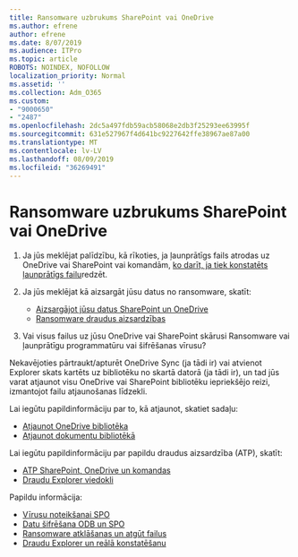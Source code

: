 ```yaml
---
title: Ransomware uzbrukums SharePoint vai OneDrive
ms.author: efrene
author: efrene
ms.date: 8/07/2019
ms.audience: ITPro
ms.topic: article
ROBOTS: NOINDEX, NOFOLLOW
localization_priority: Normal
ms.assetid: ''
ms.collection: Adm_O365
ms.custom:
- "9000650"
- "2487"
ms.openlocfilehash: 2dc5a497fdb59acb58068e2db3f25293ee63995f
ms.sourcegitcommit: 631e527967f4d641bc9227642ffe38967ae87a00
ms.translationtype: MT
ms.contentlocale: lv-LV
ms.lasthandoff: 08/09/2019
ms.locfileid: "36269491"
---
```

# <a name="ransomware-attack-in-sharepoint-or-onedrive"></a>Ransomware uzbrukums SharePoint vai OneDrive

1.  Ja jūs meklējat palīdzību, kā rīkoties, ja ļaunprātīgs fails atrodas uz OneDrive vai SharePoint vai komandām, [ko darīt, ja tiek konstatēts ļaunprātīgs failu](https://support.office.com/en-ie/article/what-to-do-when-a-malicious-file-is-found-in-sharepoint-online-onedrive-or-microsoft-teams-01e902ad-a903-4e0f-b093-1e1ac0c37ad2)redzēt.
2. Ja jūs meklējat kā aizsargāt jūsu datus no ransomware, skatīt:
    - [Aizsargājot jūsu datus SharePoint un OneDrive](https://docs.microsoft.com/sharepoint/safeguarding-your-data) 
    - [Ransomware draudus aizsardzības](https://docs.microsoft.com/windows/security/threat-protection/intelligence/ransomware-malware)    

3.  Vai visus failus uz jūsu OneDrive vai SharePoint skārusi Ransomware vai ļaunprātīgu programmatūru vai šifrēšanas vīrusu? 

Nekavējoties pārtraukt/apturēt OneDrive Sync (ja tādi ir) vai atvienot Explorer skats kartēts uz bibliotēku no skartā datorā (ja tādi ir), un tad jūs varat atjaunot visu OneDrive vai SharePoint bibliotēku iepriekšējo reizi, izmantojot failu atjaunošanas līdzekli. 

Lai iegūtu papildinformāciju par to, kā atjaunot, skatiet sadaļu:

- [Atjaunot OneDrive bibliotēka](https://support.office.com/article/restore-your-onedrive-fa231298-759d-41cf-bcd0-25ac53eb8a150)
- [Atjaunot dokumentu bibliotēkā](https://support.office.com/article/restore-a-document-library-317791c3-8bd0-4dfd-8254-3ca90883d39a?ui=en-US&rs=en-US&ad=US)

Lai iegūtu papildinformāciju par papildu draudus aizsardzība (ATP), skatīt:
- [ATP SharePoint, OneDrive un komandas](https://docs.microsoft.com/en-us/office365/securitycompliance/atp-for-spo-odb-and-teams)
- [Draudu Explorer viedokli](https://docs.microsoft.com/en-us/office365/securitycompliance/threat-explorer-views)

Papildu informācija:

- [Vīrusu noteikšanai SPO](https://docs.microsoft.com/en-us/office365/securitycompliance/virus-detection-in-spo)</br>
- [Datu šifrēšana ODB un SPO](https://docs.microsoft.com/en-us/office365/securitycompliance/data-encryption-in-odb-and-spo)</br>
- [Ransomware atklāšanas un atgūt failus](https://support.office.com/article/Ransomware-detection-and-recovering-your-files-0d90ec50-6bfd-40f4-acc7-b8c12c73637f)</br>
- [Draudu Explorer un reālā konstatēšanu](https://docs.microsoft.com/en-us/office365/securitycompliance/threat-explorer-views)